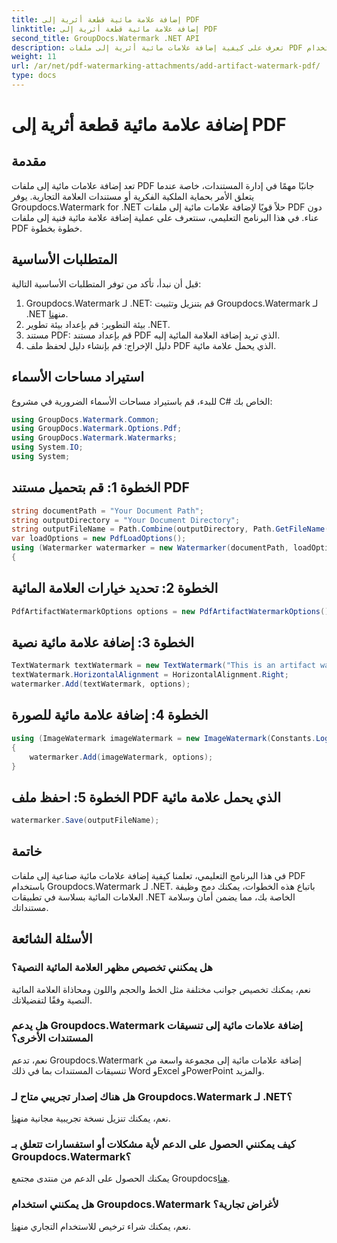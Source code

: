 ```yaml
---
title: إضافة علامة مائية قطعة أثرية إلى PDF
linktitle: إضافة علامة مائية قطعة أثرية إلى PDF
second_title: GroupDocs.Watermark .NET API
description: تعرف على كيفية إضافة علامات مائية أثرية إلى ملفات PDF بسهولة باستخدام Groupdocs.Watermark for .NET. حماية المستندات الخاصة بك بكل سهولة.
weight: 11
url: /ar/net/pdf-watermarking-attachments/add-artifact-watermark-pdf/
type: docs
---
```

# إضافة علامة مائية قطعة أثرية إلى PDF

## مقدمة
تعد إضافة علامات مائية إلى ملفات PDF جانبًا مهمًا في إدارة المستندات، خاصة عندما يتعلق الأمر بحماية الملكية الفكرية أو مستندات العلامة التجارية. يوفر Groupdocs.Watermark for .NET حلاً قويًا لإضافة علامات مائية إلى ملفات PDF دون عناء. في هذا البرنامج التعليمي، سنتعرف على عملية إضافة علامة مائية فنية إلى ملفات PDF خطوة بخطوة.
## المتطلبات الأساسية
قبل أن نبدأ، تأكد من توفر المتطلبات الأساسية التالية:
1.  Groupdocs.Watermark لـ .NET: قم بتنزيل وتثبيت Groupdocs.Watermark لـ .NET من[هنا](https://releases.groupdocs.com/Watermark/net/).
2. بيئة التطوير: قم بإعداد بيئة تطوير .NET.
3. مستند PDF: قم بإعداد مستند PDF الذي تريد إضافة العلامة المائية إليه.
4. دليل الإخراج: قم بإنشاء دليل لحفظ ملف PDF الذي يحمل علامة مائية.

## استيراد مساحات الأسماء
للبدء، قم باستيراد مساحات الأسماء الضرورية في مشروع C# الخاص بك:
```csharp
using GroupDocs.Watermark.Common;
using GroupDocs.Watermark.Options.Pdf;
using GroupDocs.Watermark.Watermarks;
using System.IO;
using System;
```
## الخطوة 1: قم بتحميل مستند PDF
```csharp
string documentPath = "Your Document Path";
string outputDirectory = "Your Document Directory";
string outputFileName = Path.Combine(outputDirectory, Path.GetFileName(documentPath));
var loadOptions = new PdfLoadOptions();
using (Watermarker watermarker = new Watermarker(documentPath, loadOptions))
{
```
## الخطوة 2: تحديد خيارات العلامة المائية
```csharp
PdfArtifactWatermarkOptions options = new PdfArtifactWatermarkOptions();
```
## الخطوة 3: إضافة علامة مائية نصية
```csharp
TextWatermark textWatermark = new TextWatermark("This is an artifact watermark", new Font("Arial", 8));
textWatermark.HorizontalAlignment = HorizontalAlignment.Right;
watermarker.Add(textWatermark, options);
```
## الخطوة 4: إضافة علامة مائية للصورة
```csharp
using (ImageWatermark imageWatermark = new ImageWatermark(Constants.LogoBmp))
{
    watermarker.Add(imageWatermark, options);
}
```
## الخطوة 5: احفظ ملف PDF الذي يحمل علامة مائية
```csharp
watermarker.Save(outputFileName);
```

## خاتمة
في هذا البرنامج التعليمي، تعلمنا كيفية إضافة علامات مائية صناعية إلى ملفات PDF باستخدام Groupdocs.Watermark لـ .NET. باتباع هذه الخطوات، يمكنك دمج وظيفة العلامات المائية بسلاسة في تطبيقات .NET الخاصة بك، مما يضمن أمان وسلامة مستنداتك.
## الأسئلة الشائعة
### هل يمكنني تخصيص مظهر العلامة المائية النصية؟
نعم، يمكنك تخصيص جوانب مختلفة مثل الخط والحجم واللون ومحاذاة العلامة المائية النصية وفقًا لتفضيلاتك.
### هل يدعم Groupdocs.Watermark إضافة علامات مائية إلى تنسيقات المستندات الأخرى؟
نعم، تدعم Groupdocs.Watermark إضافة علامات مائية إلى مجموعة واسعة من تنسيقات المستندات بما في ذلك Word وExcel وPowerPoint والمزيد.
### هل هناك إصدار تجريبي متاح لـ Groupdocs.Watermark لـ .NET؟
 نعم، يمكنك تنزيل نسخة تجريبية مجانية من[هنا](https://releases.groupdocs.com/).
### كيف يمكنني الحصول على الدعم لأية مشكلات أو استفسارات تتعلق بـ Groupdocs.Watermark؟
 يمكنك الحصول على الدعم من منتدى مجتمع Groupdocs[هنا](https://forum.groupdocs.com/c/watermark/19).
### هل يمكنني استخدام Groupdocs.Watermark لأغراض تجارية؟
نعم، يمكنك شراء ترخيص للاستخدام التجاري من[هنا](https://purchase.groupdocs.com/buy).